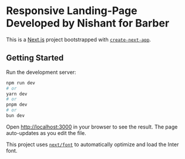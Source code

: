# Responsive Landing-Page Developed by Nishant for Barber

This is a [Next.js](https://nextjs.org/) project bootstrapped with [`create-next-app`](https://github.com/vercel/next.js/tree/canary/packages/create-next-app).

## Getting Started

Run the development server:

```bash
npm run dev
# or
yarn dev
# or
pnpm dev
# or
bun dev
```

Open [http://localhost:3000](http://localhost:3000) in your browser to see the result. The page auto-updates as you edit the file.

This project uses [`next/font`](https://nextjs.org/docs/basic-features/font-optimization) to automatically optimize and load the Inter font.
